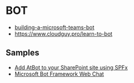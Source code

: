 # BOT

- [building-a-microsoft-teams-bot](https://www.delucagiuliano.com/building-a-microsoft-teams-bot/#.Wq9HWqjwZBA)
- <https://www.cloudguy.pro/learn-to-bot>

## Samples

- [Add AtBot to your SharePoint site using SPFx](https://blog.getbizzy.io/add-bizzy-to-your-sharepoint-site-using-spfx-ab7ed97b856c)
- [Microsoft Bot Framework Web Chat](https://github.com/SharePoint/sp-dev-fx-webparts/tree/master/samples/react-bot-framework)
